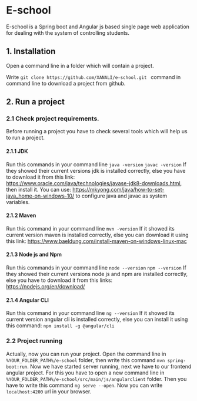 # E-school
E-school is a Spring boot and Angular js based single page web application for dealing with the system of controlling students.

## 1. Installation
Open a command line in a folder which will contain a project.

Write ```git clone https://github.com/XANALI/e-school.git ``` command in command line to download a project from github. 

## 2. Run a project

### 2.1 Check project requirements.
Before running a project you have to check several tools which will help us to run a project.

#### 2.1.1 JDK
Run this commands in your command line
`java -version`
`javac -version`
If they showed their current versions jdk is installed correctly, else you have to download it from this link: https://www.oracle.com/java/technologies/javase-jdk8-downloads.html,
then install it. You can use: https://mkyong.com/java/how-to-set-java_home-on-windows-10/ to configure java and javac as system variables.

#### 2.1.2 Maven
Run this command in your command line
`mvn -version`
If it showed its current version maven is installed correctly, else you can download it using this link: https://www.baeldung.com/install-maven-on-windows-linux-mac

#### 2.1.3 Node js and Npm
Run this commands in your command line
`node --version`
`npm --version`
If they showed their current versions node js and npm are installed correctly, else you have to download it from this links: https://nodejs.org/en/download/

#### 2.1.4 Angular CLI
Run this command in your command line
`ng --version`
If it showed its current version angular cli is installed correctly, else you can install it using this command: `npm install -g @angular/cli`

### 2.2 Project running
Actually, now you can run your project. Open the command line in `%YOUR_FOLDER_PATH%/e-school` folder, then write this command `mvn spring-boot:run`.
Now we have started server running, next we have to our frontend angular project. For this you have to open a new command line in `%YOUR_FOLDER_PATH%/e-school/src/main/js/angularclient` folder. Then you have to write this command `ng serve --open`. Now you can write `localhost:4200` url in your browser. 

